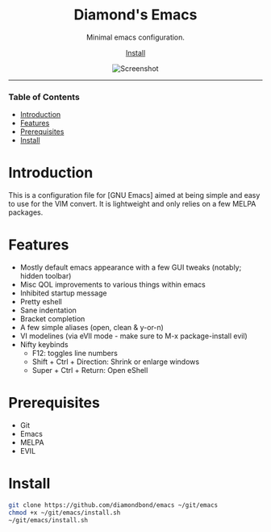 <div align="center">

# Diamond's Emacs
Minimal emacs configuration.

[Install](#install)

![Screenshot](https://raw.githubusercontent.com/diamondbond/emacs/img/emacs.png)

</div>

---

### Table of Contents
- [Introduction](#introduction)
- [Features](#features)
- [Prerequisites](#prerequisites)
- [Install](#install)

# Introduction
This is a configuration file for [GNU Emacs] aimed at being simple and easy to
use for the VIM convert.
It is lightweight and only relies on a few MELPA packages.

# Features
- Mostly default emacs appearance with a few GUI tweaks (notably; hidden toolbar)
- Misc QOL improvements to various things within emacs
- Inhibited startup message
- Pretty eshell
- Sane indentation
- Bracket completion
- A few simple aliases (open, clean & y-or-n)
- VI modelines (via eVIl mode - make sure to M-x package-install evil)
- Nifty keybinds
  - F12: toggles line numbers
  - Shift + Ctrl + Direction: Shrink or enlarge windows
  - Super + Ctrl + Return: Open eShell

# Prerequisites
+ Git
+ Emacs
+ MELPA
+ EVIL

# Install
``` sh
git clone https://github.com/diamondbond/emacs ~/git/emacs
chmod +x ~/git/emacs/install.sh
~/git/emacs/install.sh
```
